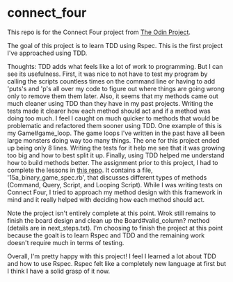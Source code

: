 # connect_four

This repo is for the Connect Four project from [The Odin Project](https://www.theodinproject.com/paths/full-stack-ruby-on-rails/courses/ruby-programming/lessons/connect-four).

The goal of this project is to learn TDD using Rspec. This is the first project I've approached using TDD.

Thoughts:
TDD adds what feels like a lot of work to programming. But I can see its usefulness. First, it was nice to not have to test my program by calling the scripts countless times on the command line or having to add 'puts's and 'p's all over my code to figure out where things are going wrong only to remove them them later. Also, it seems that my methods came out much cleaner using TDD than they have in my past projects. Writing the tests made it clearer how each method should act and if a method was doing too much. I feel I caught on much quicker to methods that would be problematic and refactored them sooner using TDD. One example of this is my Game#game_loop. The game loops I've written in the past have all been large monsters doing way too many things. The one for this project ended up being only 8 lines. Writing the tests for it help me see that it was growing too big and how to best split it up. Finally, using TDD helped me understand how to build methods better. The assignment prior to this project, I had to complete the lessons in [this repo](https://github.com/TheOdinProject/ruby_testing). It contains a file, '15a_binary_game_spec.rb', that discusses different types of methods (Command, Query, Script, and Looping Script). While I was writing tests on Connect Four, I tried to approach my method design with this framework in mind and it really helped with deciding how each method should act.

Note the project isn't entirely complete at this point. Wrok still remains to finish the board design and clean up the Board#valid_column? method (details are in next_steps.txt). I'm choosing to finish the project at this point because the goalt is to learn Rspec and TDD and the remaining work doesn't require much in terms of testing.

Overall, I'm pretty happy with this project! I feel I learned a lot about TDD and how to use Rspec. Rspec felt like a completely new language at first but I think I have a solid grasp of it now.

